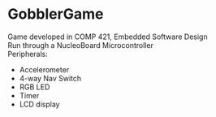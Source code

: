 # GobblerGame
Game developed in COMP 421, Embedded Software Design\
Run through a NucleoBoard Microcontroller\
Peripherals:
- Accelerometer
- 4-way Nav Switch
- RGB LED
- Timer
- LCD display
